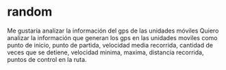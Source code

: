 # random
Me gustaría analizar la información del gps de las unidades móviles
Quiero analizar la información que generan los gps en las unidades moviles como punto de inicio, punto de partida, velocidad media recorrida, cantidad de veces que se detiene, velocidad minima, maxima, distancia recorrida, puntos de control en la ruta.
